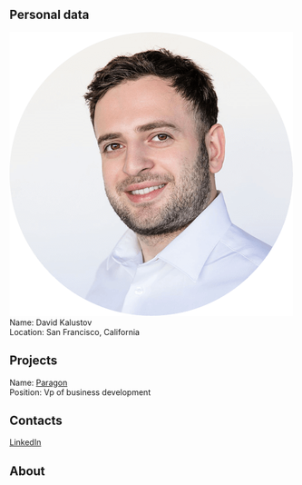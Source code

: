 ## Personal data
![ photo](../people/photo/david_kalustov.png)  
Name: David Kalustov  
Location: San Francisco, California
## Projects 
Name: [Paragon](../projects/paragon.md)  
Position: Vp of business development
## Contacts
[LinkedIn](https://www.linkedin.com/in/david-kalustov-72540793)  
## About
 
